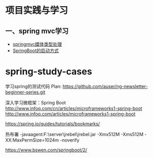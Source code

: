 # 项目实践与学习

## 一、spring mvc学习

* [springmvc媒体类型处理](gs-spring-boot-rest/springmvc媒体类型处理.md)
* [SpringBoot的启动方式](gs-spring-boot-rest/SpringBoot的启动方式.md)


# spring-study-cases
学习spring的测试代码
Plan:
https://github.com/auser/ng-newsletter-beginner-series.git

深入学习微框架：Spring Boot
http://www.infoq.com/cn/articles/microframeworks1-spring-boot
http://www.infoq.com/articles/microframeworks1-spring-boot

https://spring.io/guides/tutorials/bookmarks/

热布署
-javaagent:F:\server\jrebel\jrebel.jar -Xmx512M -Xms512M -XX:MaxPermSize=1024m -noverify


https://www.bswen.com/springboot/2/